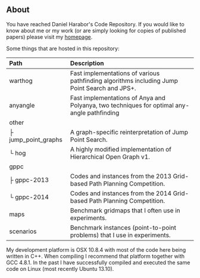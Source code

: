 ## About ##

You have reached Daniel Harabor's Code Repository. If you would like to know about me or my work (or are simply looking for copies of published papers) please visit my [homepage](http://harabor.net/daniel).

Some things that are hosted in this repository:

| Path | Description |
| :--- | :---------- |
| warthog | Fast implementations of various pathfinding algorithms including Jump Point Search and JPS+. |
| anyangle | Fast implementations of Anya and Polyanya, two techniques for optimal any-angle pathfinding |
| other | |
| ├ jump_point_graphs | A graph-specific reinterpretation of Jump Point Search.  |
| └ hog | A highly modified implementation of Hierarchical Open Graph v1. |
| gppc
| ├ gppc-2013 | Codes and instances from the 2013 Grid-based Path Planning Competition.
| └ gppc-2014 | Codes and instances from the 2014 Grid-based Path Planning Competition.
| maps | Benchmark gridmaps that I often use in experiments. |
| scenarios | Benchmark instances (point-to-point problems) that I use in experiments. |


My development platform is OSX 10.8.4 with most of the code here being written in C++. When compiling I recommend that platform together with GCC 4.8.1. In the past I have successfully compiled and executed the same code on Linux (most recently Ubuntu 13.10). 
